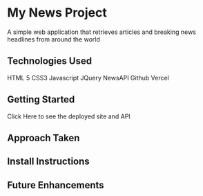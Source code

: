 # My News Project

A simple web application that retrieves articles and breaking news headlines from around the world

## Technologies Used

HTML 5
CSS3
Javascript
JQuery
NewsAPI
Github
Vercel


## Getting Started

Click Here to see the deployed site and API

## Approach Taken



## Install Instructions


## Future Enhancements


